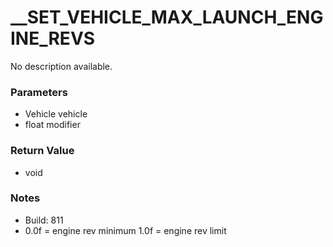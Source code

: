 # __SET_VEHICLE_MAX_LAUNCH_ENGINE_REVS

No description available.

### Parameters
* Vehicle vehicle
* float modifier

### Return Value
* void

### Notes
* Build: 811
* 0.0f = engine rev minimum
1.0f = engine rev limit

